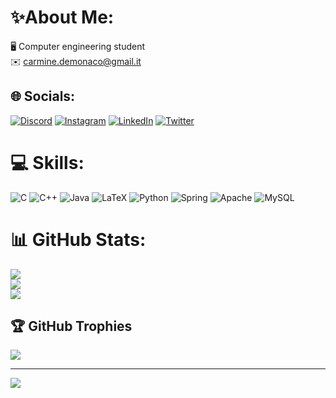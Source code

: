 # ✨️About Me:
🖥️ Computer engineering student<br>✉️ carmine.demonaco@gmail.it


## 🌐 Socials:
[![Discord](https://img.shields.io/badge/Discord-%237289DA.svg?logo=discord&logoColor=white)](https://discord.gg/invite/oldhipsterboy#1220) [![Instagram](https://img.shields.io/badge/Instagram-%23E4405F.svg?logo=Instagram&logoColor=white)](https://instagram.com/unknowncharacter_?igshid=ZDc4ODBmNjlmNQ==) [![LinkedIn](https://img.shields.io/badge/LinkedIn-%230077B5.svg?logo=linkedin&logoColor=white)](https://www.linkedin.com/in/carmine-de-monaco-b709b7234) [![Twitter](https://img.shields.io/badge/Twitter-%231DA1F2.svg?logo=Twitter&logoColor=white)](https://twitter.com/oldhipsterboy?t=jf-YYV08FlicWucTdeSv3g&s=35) 

# 💻 Skills:
![C](https://img.shields.io/badge/c-%2300599C.svg?style=for-the-badge&logo=c&logoColor=white) ![C++](https://img.shields.io/badge/c++-%2300599C.svg?style=for-the-badge&logo=c%2B%2B&logoColor=white) ![Java](https://img.shields.io/badge/java-%23ED8B00.svg?style=for-the-badge&logo=java&logoColor=white) ![LaTeX](https://img.shields.io/badge/latex-%23008080.svg?style=for-the-badge&logo=latex&logoColor=white) ![Python](https://img.shields.io/badge/python-3670A0?style=for-the-badge&logo=python&logoColor=ffdd54) ![Spring](https://img.shields.io/badge/spring-%236DB33F.svg?style=for-the-badge&logo=spring&logoColor=white) ![Apache](https://img.shields.io/badge/apache-%23D42029.svg?style=for-the-badge&logo=apache&logoColor=white) ![MySQL](https://img.shields.io/badge/mysql-%2300f.svg?style=for-the-badge&logo=mysql&logoColor=white) 
# 📊 GitHub Stats:
![](https://github-readme-stats-cdemonaco99.vercel.app/api?username=cdemonco99&theme=dark&hide_border=false&include_all_commits=true&count_private=true)<br/>
![](https://github-readme-streak-stats.herokuapp.com/?user=cdemonaco99&theme=dark&hide_border=false)<br/>
![](https://github-readme-stats-cdemonaco99.vercel.app/api/top-langs/?username=cdemonaco99&theme=dark&hide_border=false&include_all_commits=true&count_private=true&layout=compact)

## 🏆 GitHub Trophies
![](https://github-profile-trophy.vercel.app/?username=cdemonaco99&theme=monokai&no-frame=false&no-bg=true&margin-w=4)

---
[![](https://visitcount.itsvg.in/api?id=cdemonaco99&icon=0&color=0)](https://visitcount.itsvg.in)

<!--
**cdemonaco99/cdemonaco99** is a ✨ _special_ ✨ repository because its `README.md` (this file) appears on your GitHub profile.

Here are some ideas to get you started:

- 🔭 I’m currently working on ...
- 🌱 I’m currently learning ...
- 👯 I’m looking to collaborate on ...
- 🤔 I’m looking for help with ...
- 💬 Ask me about ...
- 📫 How to reach me: ...
- 😄 Pronouns: ...
- ⚡ Fun fact: ...
-->
